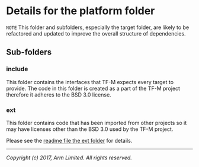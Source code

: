 # Details for the platform folder

`NOTE` This folder and subfolders, especially the target folder, are likely to
be refactored and updated to improve the overall structure of dependencies.

## Sub-folders

### include
This folder contains the interfaces that TF-M expects every target to provide.
The code in this folder is created as a part of the TF-M project
therefore it adheres to the BSD 3.0 license.

### ext
This folder contains code that has been imported from other projects so it may
have licenses other than the BSD 3.0 used by the TF-M project.

Please see the [readme file the ext folder](ext/readme.md) for details.

--------------

*Copyright (c) 2017, Arm Limited. All rights reserved.*
